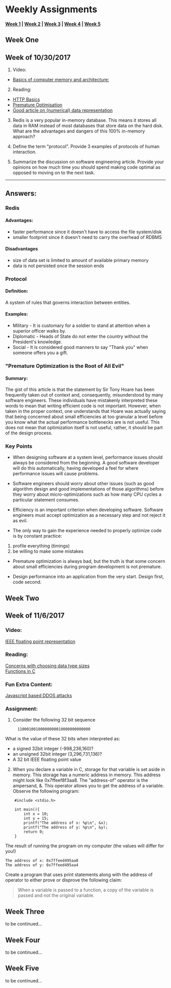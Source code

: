 # Weekly Assignments

#### [Week 1](#week-one) | [Week 2](#week-two) | [Week 3](#week-three) | [Week 4](#week-four) | [Week 5](#week-five)


## Week One  
## Week of 10/30/2017

1. Video:  
- [Basics of computer memory and architecture:](https://www.youtube.com/watch?v=xyBbocLXbNY) 

2. Reading:  
- [HTTP Basics](https://www.ntu.edu.sg/home/ehchua/programming/webprogramming/HTTP_Basics.html)  
- [Premature Optimisation](http://ubiquity.acm.org/article.cfm?id=1513451)  
- [Good article on (numerical) data representation](https://www.codementor.io/bennylope/it-makes-cents-data-representation-choices-d8vd7l2uh) 

3. Redis is a very popular in-memory database. This means it stores all data in RAM instead of most databases that store data on the hard disk. What are the advantages and dangers of this 100% in-memory approach? 

1. Define the term "protocol". Provide 3 examples of protocols of human interaction.
  
1. Summarize the discussion on software engineering article. Provide your opinions on how much time you should spend making code optimal as opposed to moving on to the next task. 

---
## Answers:
### Redis
#### Advantages:
- faster performance since it doesn't have to access the file system/disk
- smaller footprint since it doesn't need to carry the overhead of RDBMS

#### Disadvantages
- size of data set is limited to amount of available primary memory
- data is not persisted once the session ends

### Protocol
#### Definition:
A system of rules that governs interaction between entities. 

#### Examples:
- Military - It is customary for a soldier to stand at attention when a superior officer walks by.
- Diplomatic - Heads of State do not enter the country without the President's knowledge.
- Social - It is considered good manners to say "Thank you" when someone offers you a gift.

### "Premature Optimization is the Root of All Evil"
#### Summary:
The gist of this article is that the statement by Sir Tony Hoare has been frequently taken out of context and, consequently, misunderstood by many software engineers. These individuals have mistakenly interpreted these words to mean that writing efficient code is not important. However, when taken in the proper context, one understands that Hoare was actually saying that being concerned about small efficiencies at too granular a level before you know what the actual performance bottlenecks are is not useful. This does not mean that optimization itself is not useful, rather, it should be part of the design process.

### Key Points
- When designing software at a system level, performance issues should always be considered from the beginning. A good software developer will do this automatically, having developed a feel for where performance issues will cause problems.

- Software engineers should worry about other issues (such as good algorithm design and good implementations of those algorithms) before they worry about micro-optimizations such as how many CPU cycles a particular statement consumes.

- Efficiency is an important criterion when developing software. Software engineers must accept optimization as a necessary step and not reject it as evil.

- The only way to gain the experience needed to properly optimize code is by constant practice: 
1. profile everything (timings) 
1. be willing to make some mistakes 

- Premature optimization is always bad, but the truth is that some concern about small efficiencies during program development is not premature.

- Design performance into an application from the very start. Design first, code second. 


## Week Two
## Week of 11/6/2017 
### Video:
[IEEE floating point representation](https://www.youtube.com/watch?v=8afbTaA-gOQ)

### Reading:
[Concerns with choosing data type sizes](https://embeddedgurus.com/stack-overflow/2008/06/efficient-c-tips-1-choosing-the-correct-integer-size/)  
[Functions in C](https://beginnersbook.com/2014/01/c-functions-examples/)


### Fun Extra Content:
[Javascript based DDOS attacks](https://blog.cloudflare.com/an-introduction-to-javascript-based-ddos/)

### Assignment:
1) Consider the following 32 bit sequence

         11000100100000000010000000000000

What is the value of these 32 bits when interpreted as:

* a signed 32bit integer (-998,236,160)? 
* an unsigned 32bit integer (3,296,731,136)?
* A 32 bit IEEE floating point value

2) When you declare a variable in C, storage for that variable is set aside in memory. This storage has a numeric address in memory. This address might look like 0x7ffeef8f3aa8. The "address-of" operator is the ampersand, &. This operator allows you to get the address of a variable. Observe the following program:

``` 
	#include <stdio.h>

	int main(){
	    int x = 10;
	    int y = 15;
	    printf("The address of x: %p\n", &x);
	    printf("The address of y: %p\n", &y);
	    return 0;
	}
``` 

The result of running the program on my computer (the values will differ for you!)

	The address of x: 0x7ffeed495aa8
	The address of y: 0x7ffeed495aa4

Create a program that uses print statements along with the address of operator to either prove or disprove the following claim:

> When a variable is passed to a function, a copy of the variable is passed and not the original variable.

## Week Three
to be continued...


## Week Four
to be continued...


## Week Five
to be continued...
